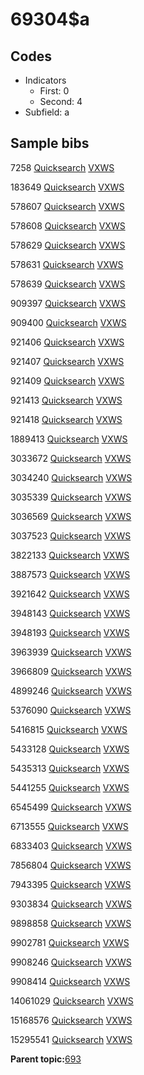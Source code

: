 # 69304$a

## Codes

-   Indicators
    -   First: 0
    -   Second: 4
-   Subfield: a

## Sample bibs

7258 [Quicksearch](https://search.library.yale.edu/catalog/7258) [VXWS](http://prodorbis.library.yale.edu:7014/vxws/GetHoldingsService?bibId=7258)

183649 [Quicksearch](https://search.library.yale.edu/catalog/183649) [VXWS](http://prodorbis.library.yale.edu:7014/vxws/GetHoldingsService?bibId=183649)

578607 [Quicksearch](https://search.library.yale.edu/catalog/578607) [VXWS](http://prodorbis.library.yale.edu:7014/vxws/GetHoldingsService?bibId=578607)

578608 [Quicksearch](https://search.library.yale.edu/catalog/578608) [VXWS](http://prodorbis.library.yale.edu:7014/vxws/GetHoldingsService?bibId=578608)

578629 [Quicksearch](https://search.library.yale.edu/catalog/578629) [VXWS](http://prodorbis.library.yale.edu:7014/vxws/GetHoldingsService?bibId=578629)

578631 [Quicksearch](https://search.library.yale.edu/catalog/578631) [VXWS](http://prodorbis.library.yale.edu:7014/vxws/GetHoldingsService?bibId=578631)

578639 [Quicksearch](https://search.library.yale.edu/catalog/578639) [VXWS](http://prodorbis.library.yale.edu:7014/vxws/GetHoldingsService?bibId=578639)

909397 [Quicksearch](https://search.library.yale.edu/catalog/909397) [VXWS](http://prodorbis.library.yale.edu:7014/vxws/GetHoldingsService?bibId=909397)

909400 [Quicksearch](https://search.library.yale.edu/catalog/909400) [VXWS](http://prodorbis.library.yale.edu:7014/vxws/GetHoldingsService?bibId=909400)

921406 [Quicksearch](https://search.library.yale.edu/catalog/921406) [VXWS](http://prodorbis.library.yale.edu:7014/vxws/GetHoldingsService?bibId=921406)

921407 [Quicksearch](https://search.library.yale.edu/catalog/921407) [VXWS](http://prodorbis.library.yale.edu:7014/vxws/GetHoldingsService?bibId=921407)

921409 [Quicksearch](https://search.library.yale.edu/catalog/921409) [VXWS](http://prodorbis.library.yale.edu:7014/vxws/GetHoldingsService?bibId=921409)

921413 [Quicksearch](https://search.library.yale.edu/catalog/921413) [VXWS](http://prodorbis.library.yale.edu:7014/vxws/GetHoldingsService?bibId=921413)

921418 [Quicksearch](https://search.library.yale.edu/catalog/921418) [VXWS](http://prodorbis.library.yale.edu:7014/vxws/GetHoldingsService?bibId=921418)

1889413 [Quicksearch](https://search.library.yale.edu/catalog/1889413) [VXWS](http://prodorbis.library.yale.edu:7014/vxws/GetHoldingsService?bibId=1889413)

3033672 [Quicksearch](https://search.library.yale.edu/catalog/3033672) [VXWS](http://prodorbis.library.yale.edu:7014/vxws/GetHoldingsService?bibId=3033672)

3034240 [Quicksearch](https://search.library.yale.edu/catalog/3034240) [VXWS](http://prodorbis.library.yale.edu:7014/vxws/GetHoldingsService?bibId=3034240)

3035339 [Quicksearch](https://search.library.yale.edu/catalog/3035339) [VXWS](http://prodorbis.library.yale.edu:7014/vxws/GetHoldingsService?bibId=3035339)

3036569 [Quicksearch](https://search.library.yale.edu/catalog/3036569) [VXWS](http://prodorbis.library.yale.edu:7014/vxws/GetHoldingsService?bibId=3036569)

3037523 [Quicksearch](https://search.library.yale.edu/catalog/3037523) [VXWS](http://prodorbis.library.yale.edu:7014/vxws/GetHoldingsService?bibId=3037523)

3822133 [Quicksearch](https://search.library.yale.edu/catalog/3822133) [VXWS](http://prodorbis.library.yale.edu:7014/vxws/GetHoldingsService?bibId=3822133)

3887573 [Quicksearch](https://search.library.yale.edu/catalog/3887573) [VXWS](http://prodorbis.library.yale.edu:7014/vxws/GetHoldingsService?bibId=3887573)

3921642 [Quicksearch](https://search.library.yale.edu/catalog/3921642) [VXWS](http://prodorbis.library.yale.edu:7014/vxws/GetHoldingsService?bibId=3921642)

3948143 [Quicksearch](https://search.library.yale.edu/catalog/3948143) [VXWS](http://prodorbis.library.yale.edu:7014/vxws/GetHoldingsService?bibId=3948143)

3948193 [Quicksearch](https://search.library.yale.edu/catalog/3948193) [VXWS](http://prodorbis.library.yale.edu:7014/vxws/GetHoldingsService?bibId=3948193)

3963939 [Quicksearch](https://search.library.yale.edu/catalog/3963939) [VXWS](http://prodorbis.library.yale.edu:7014/vxws/GetHoldingsService?bibId=3963939)

3966809 [Quicksearch](https://search.library.yale.edu/catalog/3966809) [VXWS](http://prodorbis.library.yale.edu:7014/vxws/GetHoldingsService?bibId=3966809)

4899246 [Quicksearch](https://search.library.yale.edu/catalog/4899246) [VXWS](http://prodorbis.library.yale.edu:7014/vxws/GetHoldingsService?bibId=4899246)

5376090 [Quicksearch](https://search.library.yale.edu/catalog/5376090) [VXWS](http://prodorbis.library.yale.edu:7014/vxws/GetHoldingsService?bibId=5376090)

5416815 [Quicksearch](https://search.library.yale.edu/catalog/5416815) [VXWS](http://prodorbis.library.yale.edu:7014/vxws/GetHoldingsService?bibId=5416815)

5433128 [Quicksearch](https://search.library.yale.edu/catalog/5433128) [VXWS](http://prodorbis.library.yale.edu:7014/vxws/GetHoldingsService?bibId=5433128)

5435313 [Quicksearch](https://search.library.yale.edu/catalog/5435313) [VXWS](http://prodorbis.library.yale.edu:7014/vxws/GetHoldingsService?bibId=5435313)

5441255 [Quicksearch](https://search.library.yale.edu/catalog/5441255) [VXWS](http://prodorbis.library.yale.edu:7014/vxws/GetHoldingsService?bibId=5441255)

6545499 [Quicksearch](https://search.library.yale.edu/catalog/6545499) [VXWS](http://prodorbis.library.yale.edu:7014/vxws/GetHoldingsService?bibId=6545499)

6713555 [Quicksearch](https://search.library.yale.edu/catalog/6713555) [VXWS](http://prodorbis.library.yale.edu:7014/vxws/GetHoldingsService?bibId=6713555)

6833403 [Quicksearch](https://search.library.yale.edu/catalog/6833403) [VXWS](http://prodorbis.library.yale.edu:7014/vxws/GetHoldingsService?bibId=6833403)

7856804 [Quicksearch](https://search.library.yale.edu/catalog/7856804) [VXWS](http://prodorbis.library.yale.edu:7014/vxws/GetHoldingsService?bibId=7856804)

7943395 [Quicksearch](https://search.library.yale.edu/catalog/7943395) [VXWS](http://prodorbis.library.yale.edu:7014/vxws/GetHoldingsService?bibId=7943395)

9303834 [Quicksearch](https://search.library.yale.edu/catalog/9303834) [VXWS](http://prodorbis.library.yale.edu:7014/vxws/GetHoldingsService?bibId=9303834)

9898858 [Quicksearch](https://search.library.yale.edu/catalog/9898858) [VXWS](http://prodorbis.library.yale.edu:7014/vxws/GetHoldingsService?bibId=9898858)

9902781 [Quicksearch](https://search.library.yale.edu/catalog/9902781) [VXWS](http://prodorbis.library.yale.edu:7014/vxws/GetHoldingsService?bibId=9902781)

9908246 [Quicksearch](https://search.library.yale.edu/catalog/9908246) [VXWS](http://prodorbis.library.yale.edu:7014/vxws/GetHoldingsService?bibId=9908246)

9908414 [Quicksearch](https://search.library.yale.edu/catalog/9908414) [VXWS](http://prodorbis.library.yale.edu:7014/vxws/GetHoldingsService?bibId=9908414)

14061029 [Quicksearch](https://search.library.yale.edu/catalog/14061029) [VXWS](http://prodorbis.library.yale.edu:7014/vxws/GetHoldingsService?bibId=14061029)

15168576 [Quicksearch](https://search.library.yale.edu/catalog/15168576) [VXWS](http://prodorbis.library.yale.edu:7014/vxws/GetHoldingsService?bibId=15168576)

15295541 [Quicksearch](https://search.library.yale.edu/catalog/15295541) [VXWS](http://prodorbis.library.yale.edu:7014/vxws/GetHoldingsService?bibId=15295541)

**Parent topic:**[693](../../tags/693/693.md)

